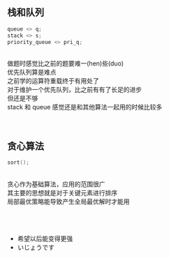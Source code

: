 ## 栈和队列
```cpp
queue <> q;
stack <> s;
priority_queue <> pri_q;
```
<br>
做题时感觉比之前的题要难一(hen)些(duo)<br>
优先队列算是难点<br>
之前学的运算符重载终于有用处了<br>
对于维护一个优先队列，比之前有有了长足的进步<br>
但还是不够<br>
stack 和 queue 感觉还是和其他算法一起用的时候比较多<br><br><br>

## 贪心算法
```cpp
sort();
```
<br>
贪心作为基础算法，应用的范围很广<br>
其主要的思想就是对于关键元素进行排序<br>
局部最优策略能导致产生全局最优解时才能用<br><br><br><br>

- 希望以后能变得更强<br>
- いじょうです

